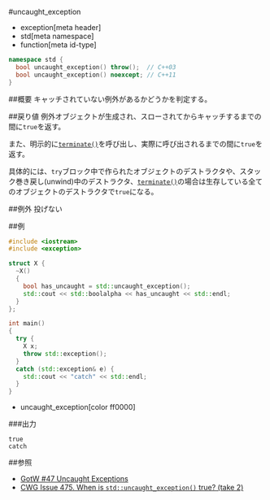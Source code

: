 #uncaught_exception
* exception[meta header]
* std[meta namespace]
* function[meta id-type]

```cpp
namespace std {
  bool uncaught_exception() throw();  // C++03
  bool uncaught_exception() noexcept; // C++11
}
```

##概要
キャッチされていない例外があるかどうかを判定する。


##戻り値
例外オブジェクトが生成され、スローされてからキャッチするまでの間に`true`を返す。

また、明示的に[`terminate()`](/reference/exception/terminate.md)を呼び出し、実際に呼び出されるまでの間に`true`を返す。

具体的には、`try`ブロック中で作られたオブジェクトのデストラクタや、スタック巻き戻し(unwind)中のデストラクタ、[`terminate()`](/reference/exception/terminate.md)の場合は生存している全てのオブジェクトのデストラクタで`true`になる。


##例外
投げない


##例
```cpp
#include <iostream>
#include <exception>

struct X {
  ~X()
  {
    bool has_uncaught = std::uncaught_exception();
    std::cout << std::boolalpha << has_uncaught << std::endl;
  }
};

int main()
{
  try {
    X x;
    throw std::exception();
  }
  catch (std::exception& e) {
    std::cout << "catch" << std::endl;
  }
}
```
* uncaught_exception[color ff0000]

###出力
```
true
catch
```

##参照
- [GotW #47 Uncaught Exceptions](http://www.gotw.ca/gotw/047.htm)
- [CWG Issue 475. When is `std::uncaught_exception()` true? (take 2)](http://www.open-std.org/jtc1/sc22/wg21/docs/cwg_defects.html#475)

